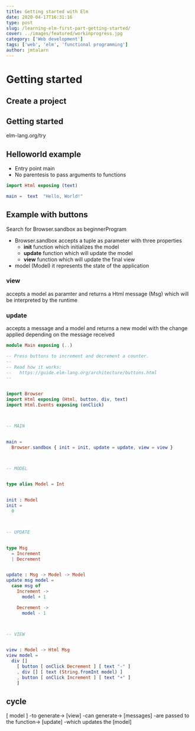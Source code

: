 ```yaml
---
title: Getting started with Elm
date: 2020-04-17T16:31:16
type: post
slug: /learning-elm-first-part-getting-started/
cover: ../images/featured/workinprogress.jpg
category: ['Web development']
tags: ['web', 'elm', 'functional programming']
author: jmtalarn
---
```




# Getting started

## Create a project

## Getting started


elm-lang.org/try

## Helloworld example

- Entry point main
- No parentesis to pass arguments to functions

```elm
import Html exposing (text)

main =  text  "Hello, World!"

```

## Example with buttons

Search for Browser.sandbox as beginnerProgram

- Browser.sandbox accepts a tuple as parameter with three properties
  - **init** function which initializes the model
  - **update** function which will update the model
  - **view** function which will update the final view
- model (Model) it represents the state of the application

### view

accepts a model as paramter and returns a Html message (Msg) which will be interpreted by the runtime

### update

accepts a message and a model and returns a new model with the change applied depending on the message received

```elm
module Main exposing (..)

-- Press buttons to increment and decrement a counter.
--
-- Read how it works:
--   https://guide.elm-lang.org/architecture/buttons.html
--


import Browser
import Html exposing (Html, button, div, text)
import Html.Events exposing (onClick)



-- MAIN


main =
  Browser.sandbox { init = init, update = update, view = view }



-- MODEL


type alias Model = Int


init : Model
init =
  0



-- UPDATE


type Msg
  = Increment
  | Decrement


update : Msg -> Model -> Model
update msg model =
  case msg of
    Increment ->
      model + 1

    Decrement ->
      model - 1



-- VIEW


view : Model -> Html Msg
view model =
  div []
    [ button [ onClick Decrement ] [ text "-" ]
    , div [] [ text (String.fromInt model) ]
    , button [ onClick Increment ] [ text "+" ]
    ]
```

## cycle

[ model ] -to generate-> [view] -can generate-> [messages] -are passed to the function-> [update] -which updates the [model]
